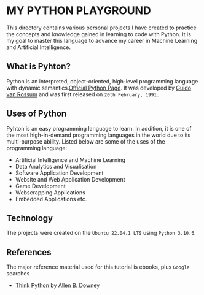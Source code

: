 # MY PYTHON PLAYGROUND

This directory contains various personal projects I have created to practice the concepts and knowledge gained in learning to code with Python. It is my goal to master this language to advance my career in Machine Learning and Artificial Intelligence.

## What is Pyhton?
Python is an interpreted, object-oriented, high-level programming language with dynamic semantics.[Official Python Page](https://www.python.org/doc/essays/blurb/). It was developed by [Guido van Rossum](https://en.wikipedia.org/wiki/Guido_van_Rossum) and was first released on `20th February, 1991.` 

## Uses of Python
Pyhton is an easy programming language to learn. In addition, it is one of the most high-in-demand programming languages in the world due to its multi-purpose ability. Listed below are some of the uses of the programming language:

- Artificial Intelligence and Machine Learning
- Data Analytics and Visualisation
- Software Application Development
- Website and Web Application Development
- Game Development
- Webscrapping Applications
- Embedded Applications etc.

## Technology

The projects were created on the `Ubuntu 22.04.1 LTS` using `Python 3.10.6`. 

## References

The major reference material used for this tutorial is ebooks, plus `Google` searches

- [Think Python](https://greenteapress.com/wp/think-python/) by [Allen B. Downey](https://en.wikipedia.org/wiki/Allen_B._Downey)
